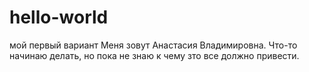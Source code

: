 # hello-world
мой первый вариант
Меня зовут Анастасия Владимировна. Что-то начинаю делать, но пока не знаю к чему зто все должно привести.
